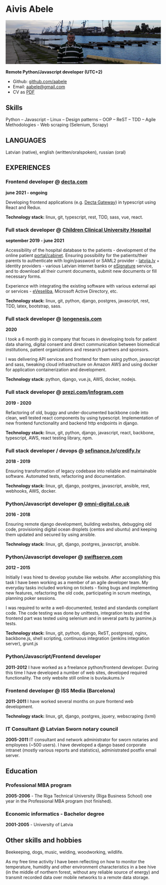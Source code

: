 # Aivis Abele 

![Aivis Abele](https://raw.githubusercontent.com/aabele/CV/master/aabele.jpg)

**Remote Python/Javascript developer (UTC+2)**

* Github: [github.com/aabele](https://github.com/aabele)
* Email: [aabele@gmail.com](mailto:aabele@gmail.com)
* CV as [PDF](https://raw.githubusercontent.com/aabele/CV/master/cv.pdf)

## Skills
Python – Javascript – Linux – Design patterns – OOP – ReST – TDD – Agile Methodologies - Web scraping (Selenium, Scrapy)

## LANGUAGES
Latvian (native), english (written/oralspoken), russian (oral)

## EXPERIENCES

### Frontend developer @ [decta.com](https://decta.com) 
__june 2021 - ongoing__

Developing frontend applications (e.g. [Decta Gateway](https://gateway.decta.com)) in typescript using React and Redux.

__Technology stack:__ linux, git, typescript, rest, TDD, sass, vue, react.

### Full stack developer @ [Children Clinical University Hospital](https://bkus.lv) 
__september 2019 - june 2021__

Accessibility of the hospital database to the patients - development of the online patient 
[portal/cabinet](https://cabinet.bkus.lv). Ensuring possibility for the patients/their parents to authenticate with 
login/password or SAML2 provider - [latvija.lv](https://latvija.lv) + identity providers - various Latvian internet 
banks or [eSignature](https://www.eparaksts.lv/) service, and to download all their current documents, submit new 
documents or fill necessary forms. 

Experience with integrating the existing software with various external api or services - [eVeseliba](https://www.eveseliba.gov.lv/), Microsoft Active Directory, etc.

__Technology stack:__ linux, git, python, django, postgres, javascript, rest, TDD, latex, bootstrap, sass.

### Full stack developer @ [longenesis.com](https://longenesis.com) 
__2020__

I took a 6 month gig in company that focues in developing tools for patient data sharing, digital consent and direct 
communication between biomedical institutions, patient organizations and research partners and sponsors. 

I was delivering API services and frontend for them using python, javascript and sass, tweaking cloud infrastructure 
on Amazon AWS and using docker for application containerization and development.

__Technology stack:__ python, django, vue.js, AWS, docker, nodejs.

### Full stack developer @ [prezi.com](https://prezi.com)/[infogram.com](https://infogram.com) 
__2019 - 2020__

Refactoring of old, buggy and under-documented backbone code into clean, well tested react components by using 
typescript. Implementation of new frontend functionality and backend http endpoints in django.

__Technology stack:__ linux, git, python, django, javascript, react, backbone, typescript, AWS, react testing library, npm.

### Full stack developer / devops @ [sefinance.lv](https://sefinance.lv)/[credify.lv](https://credify.lv)
__2018 - 2019__

Ensuring transformation of legacy codebase into reliable and maintainable software. Automated tests, refactoring and 
documentation.

__Technology stack:__ linux, git, django, postgres, javascript, ansible, rest, webhooks, AWS, docker.

### Python/Javascript developer @ [omni-digital.co.uk](https://omni-digital.co.uk)
__2016 - 2018__

Ensuring remote django development, building websites, debugging old code, provisioning digital ocean droplets (centos and ubuntu) and keeping them updated and secured by using ansible.

__Technology stack:__ linux, git, django, postgres, javascript, ansible.

### Python/Javascript developer @ [swiftserve.com](https://www.conversant.tv/swiftserve-cdn/)
__2012 – 2015__

Initially I was hired to develop youtube like website. After accomplishing this task I have been working as a member of an agile developer team. My everyday tasks included working on tickets - fixing bugs and implementing new features, refactoring the old code, participating in scrum meetings, planning poker sessions.

I was required to write a well-documented, tested and standards compliant code. The code testing was done by unittests, integration tests and the frontend part was tested using selenium and in several parts by jasmine.js tests.

__Technology stack:__ linux, git, python, django, ReST, postgresql, nginx, backbone.js, shell scripting, continuous integration (jenkins integration server), grunt.js

### Python/Javascript/Frontend developer 
__2011-2012__
I have worked as a freelance python/frontend developer. During this time I have developed a number of web sites, developed required functionality. The only
website still online is buvlaukums.lv

### Frontend developer @ ISS Media (Barcelona)
__2011-2011__
I have worked several months on pure frontend web development.

__Technology stack:__ linux, git, django, postgres, jquery, webscraping (lxml)

### IT Consultant @ Latvian Sworn notary council
__2005-2011__
IT consultant and network administrator for sworn notaries and employees (~500 users). I have developed a django based corporate intranet (mostly various reports and statistics), administrated postfix email server.

## Education

### Professional MBA program
__2005-2006__  - The Riga Technical University (Riga Business School) one year in the Professional MBA program (not finished).

### Economic informatics - Bachelor degree
__2001-2005__ - University of Latvia

## Other skills and hobbies

Beekeeping, dogs, music, welding, woodworking, wildlife.

As my free time activity I have been reflecting on how to monitor the temperature, humidity and other environment characteristics in a bee hive (in the middle of northern forest, without any reliable source of energy) and transmit recorded data over mobile networks to a remote data storage.
